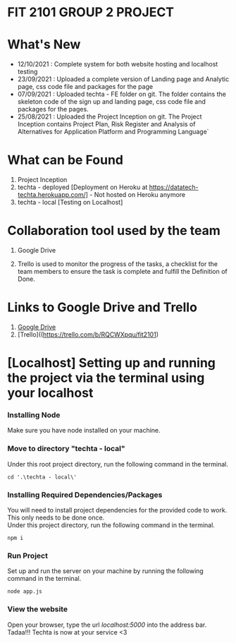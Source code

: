 # FIT 2101 GROUP 2 PROJECT 

# What's New
- 12/10/2021 : Complete system for both website hosting and localhost testing
- 23/09/2021 : Uploaded a complete version of Landing page and Analytic page, css code file and packages for the page  
- 07/09/2021 : Uploaded techta - FE folder on git. The folder contains the skeleton code of the sign up and landing page, css code file and packages for the pages. 
- 25/08/2021 : Uploaded the Project Inception on git. The Project Inception contains Project Plan, Risk Register and Analysis of   Alternatives for Application Platform and Programming Language`

# What can be Found 
1. Project Inception 
2. techta - deployed [Deployment on Heroku at https://datatech-techta.herokuapp.com/] - Not hosted on Heroku anymore
3. techta - local    [Testing on Localhost]

# Collaboration tool used by the team
1. Google Drive

2. Trello is used to monitor the progress of the tasks, a checklist for the team members to ensure the task is complete and fulfill the Definition of Done.

# Links to Google Drive and Trello

1. [Google Drive](https://drive.google.com/drive/folders/1fcLZXTtS8MFg3ZMbq7Brpvn98CLN82uk?usp=sharing)
2. [Trello]((https://trello.com/b/RQCWXpqu/fit2101)

# [Localhost] Setting up and running the project via the terminal using your localhost 

### Installing Node
Make sure you have node installed on your machine.

### Move to directory "techta - local"
Under this root project directory, run the following command in the terminal.

```
cd '.\techta - local\'
```

### Installing Required Dependencies/Packages
You will need to install project dependencies for the provided code to work. This only needs to be done once.\
Under this project directory, run the following command in the terminal.

```
npm i
```

### Run Project 
Set up and run the server on your machine by running the following command in the terminal.

```
node app.js
```

### View the website
Open your browser, type the url *localhost:5000* into the address bar.\
Tadaa!!! Techta is now at your service <3


